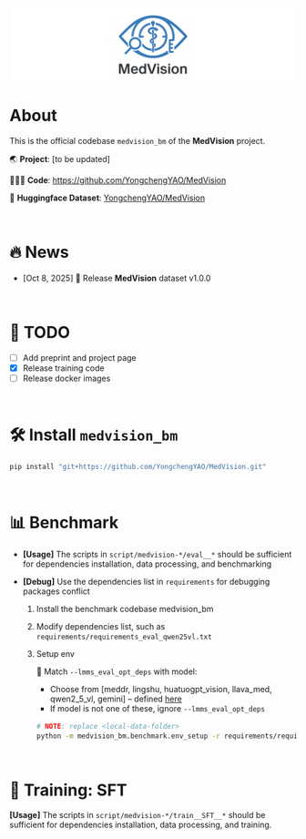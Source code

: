 ![MedVision](fig/medvision-logo.png)

# About

This is the official codebase `medvision_bm` of the **MedVision** project. 

🌏 **Project**: [to be updated]

🧑🏻‍💻 **Code**: https://github.com/YongchengYAO/MedVision

🩻 **Huggingface Dataset**: [YongchengYAO/MedVision](https://huggingface.co/datasets/YongchengYAO/MedVision)

<br/>

# 🔥 News

- [Oct 8, 2025] 🚀 Release **MedVision** dataset v1.0.0

<br/>

# 📜 TODO

- [ ] Add preprint and project page
- [x] Release training code 
- [ ] Release docker images

<br/>

# 🛠️ Install `medvision_bm`

```bash
pip install "git+https://github.com/YongchengYAO/MedVision.git"
```

<br/>

# 📊 Benchmark

- **[Usage]** The scripts in `script/medvision-*/eval__*` should be sufficient for dependencies installation, data processing, and benchmarking

- **[Debug]** Use the dependencies list in `requirements` for debugging packages conflict

  1. Install the benchmark codebase medvision_bm
  
  2. Modify dependencies list, such as `requirements/requirements_eval_qwen25vl.txt`
  
  3. Setup env
  
     📝 Match `--lmms_eval_opt_deps` with model:
     - Choose from [meddr, lingshu, huatuogpt_vision, llava_med, qwen2_5_vl, gemini] – defined [here](https://github.com/YongchengYAO/MedVision/blob/master/src/medvision_bm/medvision_lmms-eval/pyproject.toml)
     - If model is not one of these, ignore `--lmms_eval_opt_deps` 
  
     ```bash
     # NOTE: replace <local-data-folder>
     python -m medvision_bm.benchmark.env_setup -r requirements/requirements_eval_qwen25vl.txt --lmms_eval_opt_deps qwen2_5_vl --data_dir <local-data-folder>
     ```

<br/>

# 🎯 Training: SFT

**[Usage]** The scripts in `script/medvision-*/train__SFT__*` should be sufficient for dependencies installation, data processing, and training.
